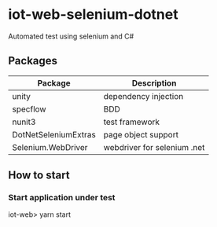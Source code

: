 # iot-web-selenium-dotnet
Automated test using selenium and C#

## Packages

| Package | Description |
| ------- | ----------- |
| unity | dependency injection |
| specflow | BDD |
| nunit3 | test framework |
| DotNetSeleniumExtras | page object support |
| Selenium.WebDriver | webdriver for selenium .net |

## How to start

### Start application under test 

iot-web> yarn start
